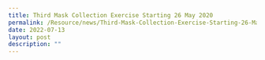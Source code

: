 ```yaml
---
title: Third Mask Collection Exercise Starting 26 May 2020
permalink: /Resource/news/Third-Mask-Collection-Exercise-Starting-26-May-2020
date: 2022-07-13
layout: post
description: ""
---
```

